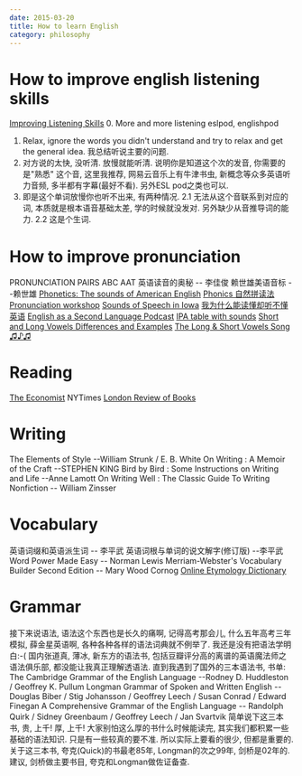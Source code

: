 ```yaml
---
date: 2015-03-20
title: How to learn English
category: philosophy
---
```

# How to improve english listening skills
[Improving Listening Skills](http://esl.about.com/od/englishlistening/a/listen_tips.htm)
0. More and more listening
eslpod, englishpod
1. Relax, ignore the words you didn't understand and try to relax  and get the general idea.
我总结听说主要的问题.
1. 对方说的太快, 没听清. 放慢就能听清.  说明你是知道这个次的发音, 
你需要的是"熟悉" 这个音, 这里我推荐, 网易云音乐上有牛津书虫, 新概念等众多英语听力音频,
多半都有字幕(最好不看). 另外ESL pod之类也可以. 
2. 即是这个单词放慢你也听不出来, 有两种情况.
2.1 无法从这个音联系到对应的词, 本质就是根本语音基础太差, 学的时候就没发对. 另外缺少从音推导词的能力.
2.2 这是个生词.

# How to improve pronunciation
PRONUNCIATION PAIRS
ABC 
AAT
英语读音的奥秘 -- 李佳俊
赖世雄美语音标 --赖世雄
[Phonetics: The sounds of American English](http://soundsofspeech.uiowa.edu/english/english.html)
[Phonics 自然拼读法](http://en.wikipedia.org/wiki/Phonics)
[Pronunciation workshop](http://www.youku.com/playlist_show/id_5241166.html)
[Sounds of Speech in Iowa](http://www.uiowa.edu/~acadtech/phonetics/english/english.html)
[我为什么能读懂却听不懂英语](http://www.jlrtvu.jl.cn/xb/file.asp?fileid=20101040001)
[English as a Second Language Podcast](https://www.eslpod.com/website/show_all.php?cat_id=-59456&low_rec=1600)
[IPA table with sounds](http://www.internationalphoneticalphabet.org/ipa-sounds/ipa-chart-with-sounds/)
[Short and Long Vowels Differences and Examples](https://blog.udemy.com/short-and-long-vowel-differences/)
[The Long & Short Vowels Song ♫♪♫](https://www.youtube.com/watch?v=4TjcT7Gto3U)

# Reading 
[The Economist](http://www.economist.com/)
NYTimes
[London Review of Books](http://www.lrb.co.uk/)

# Writing
The Elements of Style --William Strunk / E. B. White 
On Writing : A Memoir of the Craft --STEPHEN KING
Bird by Bird : Some Instructions on Writing and Life --Anne Lamott
On Writing Well : The Classic Guide To Writing Nonfiction -- William Zinsser 

# Vocabulary
英语词缀和英语派生词 -- 李平武
英语词根与单词的说文解字(修订版) --李平武
Word Power Made Easy -- Norman Lewis
Merriam-Webster's Vocabulary Builder Second Edition -- Mary Wood Cornog
[Online Etymology Dictionary](http://www.etymonline.com/)

# Grammar
接下来说语法, 语法这个东西也是长久的痛啊, 记得高考那会儿, 什么五年高考三年模拟,
薛金星英语啊, 各种各种各样的语法词典就不例举了. 我还是没有把语法学明白:-(
国内张道真, 薄冰, 新东方的语法书, 包括豆瓣评分高的离谱的英语魔法师之语法俱乐部,
都没能让我真正理解透语法. 直到我遇到了国外的三本语法书, 书单:
The Cambridge Grammar of the English Language --Rodney D. Huddleston / Geoffrey K. Pullum 
Longman Grammar of Spoken and Written English --Douglas Biber / Stig Johansson / Geoffrey Leech / Susan Conrad / Edward Finegan 
A Comprehensive Grammar of the English Language -- Randolph Quirk / Sidney Greenbaum / Geoffrey Leech / Jan Svartvik 
简单说下这三本书, 贵, 上千! 厚, 上千!
大家别怕这么厚的书什么时候能读完, 其实我们都积累一些基础的语法知识. 只是有一些较真的要不准.
所以实际上要看的很少, 但都是重要的.
关于这三本书, 夸克(Quick)的书最老85年, Longman的次之99年, 剑桥是02年的.
建议, 剑桥做主要书目, 夸克和Longman做佐证备查.

